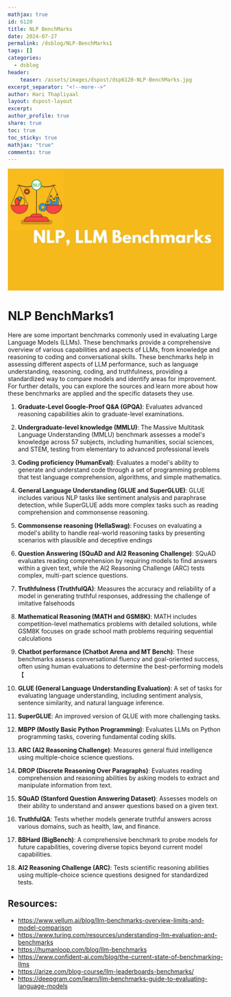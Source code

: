 ```yaml
---
mathjax: true
id: 6120
title: NLP BenchMarks
date: 2024-07-27
permalink: /dsblog/NLP-BenchMarks1
tags: []
categories:
  - dsblog
header:
    teaser: /assets/images/dspost/dsp6120-NLP-BenchMarks.jpg
excerpt_separator: "<!--more-->"   
author: Hari Thapliyaal   
layout: dspost-layout   
excerpt:   
author_profile: true   
share: true   
toc: true   
toc_sticky: true 
mathjax: "true"
comments: true
---
```


![NLP-BenchMarks](/assets/images/dspost/dsp6120-NLP-BenchMarks.jpg)

# NLP BenchMarks1


Here are some important benchmarks commonly used in evaluating Large Language Models (LLMs). These benchmarks provide a comprehensive overview of various capabilities and aspects of LLMs, from knowledge and reasoning to coding and conversational skills. These benchmarks help in assessing different aspects of LLM performance, such as language understanding, reasoning, coding, and truthfulness, providing a standardized way to compare models and identify areas for improvement. For further details, you can explore the sources and learn more about how these benchmarks are applied and the specific datasets they use.

1. **Graduate-Level Google-Proof Q&A (GPQA)**: Evaluates advanced reasoning capabilities akin to graduate-level examinations.

2. **Undergraduate-level knowledge (MMLU)**: The Massive Multitask Language Understanding (MMLU) benchmark assesses a model's knowledge across 57 subjects, including humanities, social sciences, and STEM, testing from elementary to advanced professional levels

3. **Coding proficiency (HumanEval)**: Evaluates a model's ability to generate and understand code through a set of programming problems that test language comprehension, algorithms, and simple mathematics.

4. **General Language Understanding (GLUE and SuperGLUE)**: GLUE includes various NLP tasks like sentiment analysis and paraphrase detection, while SuperGLUE adds more complex tasks such as reading comprehension and commonsense reasoning.

5. **Commonsense reasoning (HellaSwag)**: Focuses on evaluating a model's ability to handle real-world reasoning tasks by presenting scenarios with plausible and deceptive endings

6. **Question Answering (SQuAD and AI2 Reasoning Challenge)**: SQuAD evaluates reading comprehension by requiring models to find answers within a given text, while the AI2 Reasoning Challenge (ARC) tests complex, multi-part science questions.

7. **Truthfulness (TruthfulQA)**: Measures the accuracy and reliability of a model in generating truthful responses, addressing the challenge of imitative falsehoods

8. **Mathematical Reasoning (MATH and GSM8K)**: MATH includes competition-level mathematics problems with detailed solutions, while GSM8K focuses on grade school math problems requiring sequential calculations

9. **Chatbot performance (Chatbot Arena and MT Bench)**: These benchmarks assess conversational fluency and goal-oriented success, often using human evaluations to determine the best-performing models【


10. **GLUE (General Language Understanding Evaluation)**: A set of tasks for evaluating language understanding, including sentiment analysis, sentence similarity, and natural language inference.

11. **SuperGLUE**: An improved version of GLUE with more challenging tasks.

12. **MBPP (Mostly Basic Python Programming)**: Evaluates LLMs on Python programming tasks, covering fundamental coding skills.

13. **ARC (AI2 Reasoning Challenge)**: Measures general fluid intelligence using multiple-choice science questions.

14. **DROP (Discrete Reasoning Over Paragraphs)**: Evaluates reading comprehension and reasoning abilities by asking models to extract and manipulate information from text.

15. **SQuAD (Stanford Question Answering Dataset)**: Assesses models on their ability to understand and answer questions based on a given text.

16. **TruthfulQA**: Tests whether models generate truthful answers across various domains, such as health, law, and finance.

17. **BBHard (BigBench)**: A comprehensive benchmark to probe models for future capabilities, covering diverse topics beyond current model capabilities.

18. **AI2 Reasoning Challenge (ARC)**: Tests scientific reasoning abilities using multiple-choice science questions designed for standardized tests.


## Resources: 

- https://www.vellum.ai/blog/llm-benchmarks-overview-limits-and-model-comparison
- https://www.turing.com/resources/understanding-llm-evaluation-and-benchmarks
- https://humanloop.com/blog/llm-benchmarks
- https://www.confident-ai.com/blog/the-current-state-of-benchmarking-llms
- https://arize.com/blog-course/llm-leaderboards-benchmarks/
- https://deepgram.com/learn/llm-benchmarks-guide-to-evaluating-language-models



